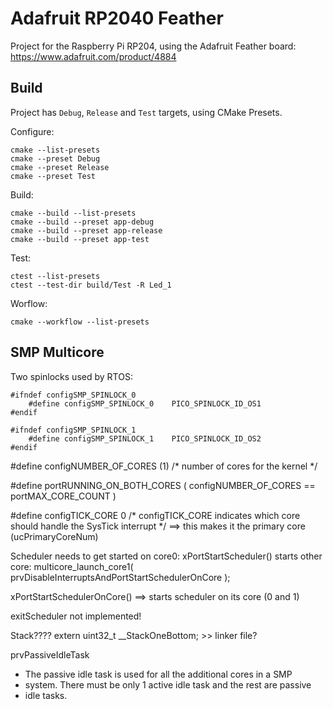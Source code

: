 # Adafruit RP2040 Feather
Project for the Raspberry Pi RP204, using the Adafruit Feather board:
https://www.adafruit.com/product/4884

## Build
Project has `Debug`, `Release` and `Test` targets, using CMake Presets. 

Configure:
```
cmake --list-presets
cmake --preset Debug
cmake --preset Release
cmake --preset Test
```

Build:
```
cmake --build --list-presets
cmake --build --preset app-debug
cmake --build --preset app-release
cmake --build --preset app-test
```

Test:
```
ctest --list-presets
ctest --test-dir build/Test -R Led_1
```

Worflow:
```
cmake --workflow --list-presets
```
## SMP Multicore
Two spinlocks used by RTOS:
```
#ifndef configSMP_SPINLOCK_0
    #define configSMP_SPINLOCK_0    PICO_SPINLOCK_ID_OS1
#endif
```
```
#ifndef configSMP_SPINLOCK_1
    #define configSMP_SPINLOCK_1    PICO_SPINLOCK_ID_OS2
#endif
```
#define configNUMBER_OF_CORES                   (1) /* number of cores for the kernel */

#define portRUNNING_ON_BOTH_CORES             ( configNUMBER_OF_CORES == portMAX_CORE_COUNT )

#define configTICK_CORE    0                /* configTICK_CORE indicates which core should handle the SysTick interrupt */
==> this makes it the primary core (ucPrimaryCoreNum)

Scheduler needs to get started on core0: 
xPortStartScheduler() starts other core: multicore_launch_core1( prvDisableInterruptsAndPortStartSchedulerOnCore );

xPortStartSchedulerOnCore() ==> starts scheduler on its core (0 and 1)

exitScheduler not implemented!

Stack????
extern uint32_t __StackOneBottom; >> linker file?

prvPassiveIdleTask
 * The passive idle task is used for all the additional cores in a SMP
 * system. There must be only 1 active idle task and the rest are passive
 * idle tasks.
